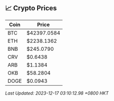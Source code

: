 ## 📈 Crypto Prices

| Coin | Price |
| ---- | ----- |
| BTC | $42397.0584 |
| ETH | $2238.1362 |
| BNB | $245.0790 |
| CRV | $0.6438 |
| ARB | $1.1384 |
| OKB | $58.2804 |
| DOGE | $0.0943 |

_Last Updated: 2023-12-17 03:10:12.98 +0800 HKT_